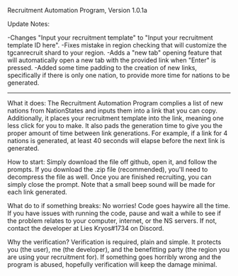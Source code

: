 Recruitment Automation Program, Version 1.0.1a

Update Notes:

-Changes "Input your recruitment template" to "Input your recruitment template ID here".
-Fixes mistake in region checking that will customize the tgcanrecruit shard to your region.
-Adds a "new tab" opening feature that will automatically open a new tab with the provided link when "Enter" is pressed.
-Added some time padding to the creation of new links, specifically if there is only one nation, to provide more time for nations to be generated.

--------------------------

What it does:
The Recruitment Automation Program complies a list of new nations from NationStates and inputs them into a link that you can copy. Additionally, it places your recruitment template into the link, meaning one less click for you to make. It also pads the generation time to give you the proper amount of time between link generations. For example, if a link for 4 nations is generated, at least 40 seconds will elapse before the next link is generated.

How to start:
Simply download the file off github, open it, and follow the prompts. If you download the .zip file (recommended), you'll need to decompress the file as well. Once you are finished recruiting, you can simply close the prompt. Note that a small beep sound will be made for each link generated.

What do to if something breaks:
No worries! Code goes haywire all the time. If you have issues with running the code, pause and wait a while to see if the problem relates to your computer, internet, or the NS servers. If not, contact the developer at Lies Kryos#1734 on Discord.

Why the verification?
Verification is required, plain and simple. It protects you (the user), me (the developer), and the benefitting party (the region you are using your recruitment for). If something goes horribly wrong and the program is abused, hopefully verification will keep the damage minimal.
